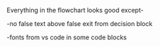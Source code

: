 Everything in the flowchart looks good except-

-no false text above false exit from decision block

-fonts from vs code in some code blocks

